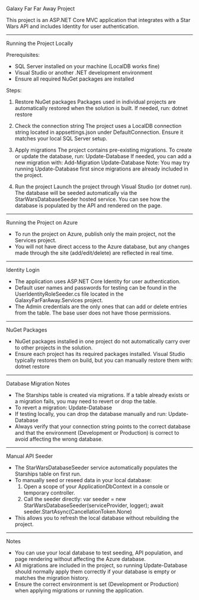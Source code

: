 Galaxy Far Far Away Project

This project is an ASP.NET Core MVC application that integrates with a Star Wars API and includes Identity for user authentication.

------------------------------------------------------------

Running the Project Locally

Prerequisites:
- SQL Server installed on your machine (LocalDB works fine)
- Visual Studio or another .NET development environment
- Ensure all required NuGet packages are installed

Steps:
1. Restore NuGet packages
   Packages used in individual projects are automatically restored when the solution is built. If needed, run:
   dotnet restore

2. Check the connection string
   The project uses a LocalDB connection string located in appsettings.json under DefaultConnection.
   Ensure it matches your local SQL Server setup.

3. Apply migrations
   The project contains pre-existing migrations. To create or update the database, run:
   Update-Database
   If needed, you can add a new migration with:
   Add-Migration <MigrationName>
   Update-Database
   Note: You may try running Update-Database first since migrations are already included in the project.

4. Run the project
   Launch the project through Visual Studio (or dotnet run). The database will be seeded automatically via the StarWarsDatabaseSeeder hosted service.
   You can see how the database is populated by the API and rendered on the page.

------------------------------------------------------------

Running the Project on Azure

- To run the project on Azure, publish only the main project, not the Services project.
- You will not have direct access to the Azure database, but any changes made through the site (add/edit/delete) are reflected in real time.

------------------------------------------------------------

Identity Login

- The application uses ASP.NET Core Identity for user authentication.
- Default user names and passwords for testing can be found in the UserIdentityRoleSeeder.cs file located in the GalaxyFarFarAway.Services project.
- The Admin credentials are the only ones that can add or delete entries from the table. The base user does not have those permissions.

------------------------------------------------------------

NuGet Packages

- NuGet packages installed in one project do not automatically carry over to other projects in the solution.
- Ensure each project has its required packages installed. Visual Studio typically restores them on build, but you can manually restore them with:
  dotnet restore

------------------------------------------------------------

Database Migration Notes

- The Starships table is created via migrations. If a table already exists or a migration fails, you may need to revert or drop the table.
- To revert a migration:
  Update-Database <PreviousMigrationName>
- If testing locally, you can drop the database manually and run:
  Update-Database
- Always verify that your connection string points to the correct database and that the environment (Development or Production) is correct to avoid affecting the wrong database.

------------------------------------------------------------

Manual API Seeder

- The StarWarsDatabaseSeeder service automatically populates the Starships table on first run.
- To manually seed or reseed data in your local database:
  1. Open a scope of your ApplicationDbContext in a console or temporary controller.
  2. Call the seeder directly:
     var seeder = new StarWarsDatabaseSeeder(serviceProvider, logger);
     await seeder.StartAsync(CancellationToken.None)
- This allows you to refresh the local database without rebuilding the project.

------------------------------------------------------------

Notes

- You can use your local database to test seeding, API population, and page rendering without affecting the Azure database.
- All migrations are included in the project, so running Update-Database should normally apply them correctly if your database is empty or matches the migration history.
- Ensure the correct environment is set (Development or Production) when applying migrations or running the application.
